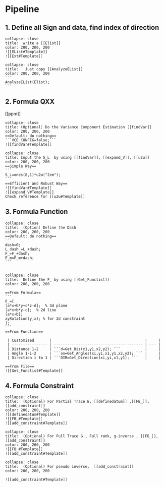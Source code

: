 
# Pipeline

## 1. Define all Sign and data, find index of direction

``````ad-example
collapse: close
title:  write a [[Elist]]
color: 200, 200, 200
![[EList#Template]]
![[Ext#Template]]
``````

 ``````ad-example
collapse: close
title:   Just copy [[AnalyzeEList]]  
color: 200, 200, 200
``` 
AnalyzeEList(Elist);
```
``````
## 2. Formula QXX

[[ppm]]

``````ad-example
collapse: close
title: (Optional) Do the Variance Component Estimation [[findVar]]
color: 200, 200, 200
==Default: do nothing==
```VCE_CONFIG=false;```
![[findVar#Template]]

``````
 
``````ad-example
collapse: close
title: Input the S_L  by using [[findVar]], [[expand_V]], [[u2u]]
color: 200, 200, 200
==Simple Way==
```
S_L=ones(8,1)*u2u("2cm");
```
==Efficient and Robust Way==
![[findVar#Template]]
![[expand_V#Template]]
Check reference for [[u2u#Template]]  

``````
## 3. Formula Function
``````ad-example
collapse: close
title:  (Option) Define the Dash
color: 200, 200, 200
==Default: do nothing==
```
dash=0;
L_dash_=L_+dash;
F_=F_+dash;
F_m=F_m+dash;
```
 
``````

``````ad-example
collapse: close
title:  Define the F_ by using [[Get_Funclist]]
color: 200, 200, 200
 
==From Formula==
```
F_=[
[a*x+b*y+c*z-d];  % 3d plane
[a*x+b*y-c];  % 2d line
[a*x+b];
xyRotation(y,x); % for 2d constraint
];
```
==From Function==

 | Customized       |                                          |     |
 | ---------------- | ---------------------------------------- | --- |
 | Distance 1~2     | ```d=Get_Dis(x1,y1,x2,y2); ```           |     |
 | Angle 1-i-2      | ```an=Get_Angles(xi,yi,x1,y1,x2,y2); ``` |     |
 | Direction i to 1 | ```DIR=Get_Direction(xi,yi,x1,y1); ```   |     |
 
==From File==
![[Get_Funclist#Template]]
``````




## 4. Formula Constraint

```ad-example
collapse: close
title:  (Optional) For Partial Trace B, [[definedatum]] ,[[FB_]], [[add_constraint]]
color: 200, 200, 200
![[definedatum#Template]]
![[FB_#Template]]
![[add_constraint#Template]]
```

```ad-example
collapse: close
title:  (Optional) For Full Trace G , Full rank, g-inverse , [[FB_]], [[add_constraint]]
color: 200, 200, 200
![[FB_#Template]]
![[add_constraint#Template]]
```

```ad-example
collapse: close
title:  (Optional) For pseudo inverse,  [[add_constraint]]
color: 200, 200, 200
 
![[add_constraint#Template]]
```


 